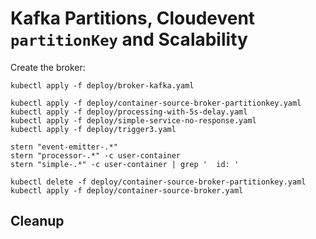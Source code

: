 [//]: # (Copyright, Michael Vittrup Larsen)
[//]: # (Origin: https://github.com/MichaelVL/knative-katas)
[//]: # (Tags: #knative-eventing #brokers #triggers #kafka #kafka-partitions #partitionKey)

# Kafka Partitions, Cloudevent `partitionKey` and Scalability

Create the broker:

```console
kubectl apply -f deploy/broker-kafka.yaml
```

```console
kubectl apply -f deploy/container-source-broker-partitionkey.yaml
kubectl apply -f deploy/processing-with-5s-delay.yaml
kubectl apply -f deploy/simple-service-no-response.yaml
kubectl apply -f deploy/trigger3.yaml
```

```console
stern "event-emitter-.*"
stern "processor-.*" -c user-container
stern "simple-.*" -c user-container | grep '  id: '
```

```console
kubectl delete -f deploy/container-source-broker-partitionkey.yaml
kubectl apply -f deploy/container-source-broker.yaml
```

## Cleanup

